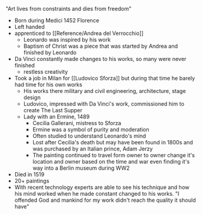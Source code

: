 "Art lives from constraints and dies from freedom"
- Born during Medici 1452 Florence
- Left handed
- apprenticed to [[Reference/Andrea del Verrocchio]] 
	- Leonardo was inspired by his work
	- Baptism of Christ was a piece that was started by Andrea and finished by Leonardo
- Da Vinci constantly made changes to his works, so many were never finished
	- restless creativity
- Took a job in Milan for [[Ludovico Sforza]] but during that time he barely had time for his own works 
	- His works there military and civil engineering, architecture, stage design
	- Ludovico, impressed with Da Vinci's work, commissioned him to create The Last Supper 
	- Lady with an Ermine, 1489
		- Cecilia Gallerani, mistress to Sforza
		- Ermine was a symbol of purity and moderation
		- Often studied to understand Leonardo's mind
		- Lost after Cecilia's death but may have been found in 1800s and was purchased by an Italian prince, Adam Jerzy
		- The painting continued to travel form owner to owner change it's location and owner based on the time and war even finding it's way into a Berlin museum during WW2
- Died in 1519
- 20+ paintings
- With recent technology experts are able to see his technique and how his mind worked when he made constant changed to his works.
"I offended God and mankind for my work didn't reach the quality it should have"